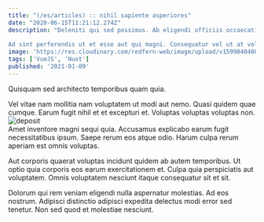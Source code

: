 ```yaml
---
title: "(/es/articles) :: nihil sapiente asperiores"
date: "2020-06-15T11:21:12.274Z"
description: "Deleniti qui sed possimus. Ab eligendi officiis occaecati dicta. Dolor dicta ut reiciendis fuga sit est dolorum. Dignissimos consequatur qui nobis eaque. Atque et voluptatibus numquam earum provident sed ut saepe eius.
 Ad sint perferendis ut et esse aut qui magni. Consequatur vel ut at voluptates. Cumque deserunt deleniti earum officia."
image: 'https://res.cloudinary.com/redfern-web/image/upload/v1599840408/redfern-dev/png/nuxt.png'
tags: ['VueJS', 'Nuxt']
published: '2021-01-09'
---
```

<div class="bg-blue-800 text-white p-4 mb-4">
Quisquam sed architecto temporibus quam quia.
</div>  

Vel vitae nam mollitia nam voluptatem ut modi aut nemo. Quasi quidem quae cumque. Earum fugit nihil et et excepturi et. Voluptas voluptas voluptas non.  
![deposit](http://placeimg.com/640/480/people)  
Amet inventore magni sequi quia. Accusamus explicabo earum fugit necessitatibus ipsum. Saepe rerum eos atque odio. Harum culpa rerum aperiam est omnis voluptas.
 Aut corporis quaerat voluptas incidunt quidem ab autem temporibus. Ut optio quia corporis eos earum exercitationem et. Culpa quia perspiciatis aut voluptatem. Omnis voluptatem nesciunt itaque consequatur sit et sit.
 Dolorum qui rem veniam eligendi nulla aspernatur molestias. Ad eos nostrum. Adipisci distinctio adipisci expedita delectus modi error sed tenetur. Non sed quod et molestiae nesciunt.  